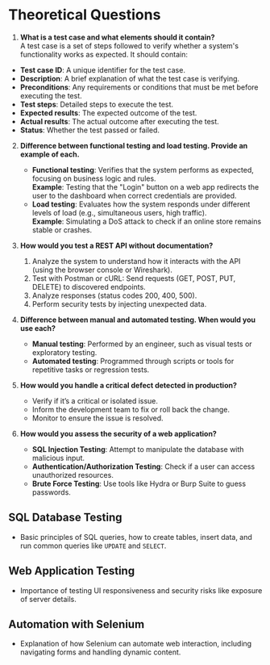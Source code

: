 # Theoretical Questions  

1. **What is a test case and what elements should it contain?**  
   A test case is a set of steps followed to verify whether a system's functionality works as expected. It should contain:
- **Test case ID**: A unique identifier for the test case.
- **Description**: A brief explanation of what the test case is verifying.
- **Preconditions**: Any requirements or conditions that must be met before executing the test.
- **Test steps**: Detailed steps to execute the test.
- **Expected results**: The expected outcome of the test.
- **Actual results**: The actual outcome after executing the test.
- **Status**: Whether the test passed or failed.  

2. **Difference between functional testing and load testing. Provide an example of each.**  
   - **Functional testing**: Verifies that the system performs as expected, focusing on business logic and rules.  
     **Example**: Testing that the "Login" button on a web app redirects the user to the dashboard when correct credentials are provided.  
   - **Load testing**: Evaluates how the system responds under different levels of load (e.g., simultaneous users, high traffic).  
     **Example**: Simulating a DoS attack to check if an online store remains stable or crashes.  

3. **How would you test a REST API without documentation?**  
   1. Analyze the system to understand how it interacts with the API (using the browser console or Wireshark).  
   2. Test with Postman or cURL: Send requests (GET, POST, PUT, DELETE) to discovered endpoints.  
   3. Analyze responses (status codes 200, 400, 500).  
   4. Perform security tests by injecting unexpected data.  

4. **Difference between manual and automated testing. When would you use each?**  
   - **Manual testing**: Performed by an engineer, such as visual tests or exploratory testing.  
   - **Automated testing**: Programmed through scripts or tools for repetitive tasks or regression tests.  

5. **How would you handle a critical defect detected in production?**  
   - Verify if it’s a critical or isolated issue.  
   - Inform the development team to fix or roll back the change.  
   - Monitor to ensure the issue is resolved.  

6. **How would you assess the security of a web application?**  
   - **SQL Injection Testing**: Attempt to manipulate the database with malicious input.  
   - **Authentication/Authorization Testing**: Check if a user can access unauthorized resources.  
   - **Brute Force Testing**: Use tools like Hydra or Burp Suite to guess passwords.  


## SQL Database Testing
- Basic principles of SQL queries, how to create tables, insert data, and run common queries like `UPDATE` and `SELECT`.

## Web Application Testing
- Importance of testing UI responsiveness and security risks like exposure of server details.

## Automation with Selenium
- Explanation of how Selenium can automate web interaction, including navigating forms and handling dynamic content.
